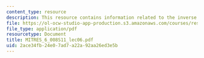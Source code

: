 ```yaml
---
content_type: resource
description: This resource contains information related to the inverse z-transform.
file: https://ol-ocw-studio-app-production.s3.amazonaws.com/courses/res-6-008-digital-signal-processing-spring-2011/2ace34fb24e07ad7a22a92aa26ed3e5b_MITRES_6_008S11_lec06.pdf
file_type: application/pdf
resourcetype: Document
title: MITRES_6_008S11_lec06.pdf
uid: 2ace34fb-24e0-7ad7-a22a-92aa26ed3e5b
---
```


